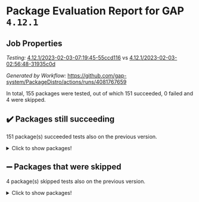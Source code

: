 # Package Evaluation Report for GAP `4.12.1`

## Job Properties

*Testing:* [4.12.1/2023-02-03-07:19:45-55ccd116](https://github.com/gap-system/PackageDistro/blob/data/reports/4.12.1/2023-02-03-07:19:45-55ccd116) vs [4.12.1/2023-02-03-02:56:48-31935c0d](https://github.com/gap-system/PackageDistro/blob/data/reports/4.12.1/2023-02-03-02:56:48-31935c0d)

*Generated by Workflow:* https://github.com/gap-system/PackageDistro/actions/runs/4081767659

In total, 155 packages were tested, out of which 151 succeeded, 0 failed and 4 were skipped.

## :heavy_check_mark: Packages still succeeding

151 package(s) succeeded tests also on the previous version.
<details><summary>Click to show packages!</summary>

- 4ti2interface 2023.01-01 [(success)](https://github.com/gap-system/PackageDistro/actions/runs/4081767659/jobs/7035613462)
- ace 5.6.2 [(success)](https://github.com/gap-system/PackageDistro/actions/runs/4081767659/jobs/7035613534)
- aclib 1.3.2 [(success)](https://github.com/gap-system/PackageDistro/actions/runs/4081767659/jobs/7035613599)
- agt 0.3.1 [(success)](https://github.com/gap-system/PackageDistro/actions/runs/4081767659/jobs/7035613665)
- alnuth 3.2.1 [(success)](https://github.com/gap-system/PackageDistro/actions/runs/4081767659/jobs/7035613730)
- anupq 3.3.0 [(success)](https://github.com/gap-system/PackageDistro/actions/runs/4081767659/jobs/7035613828)
- atlasrep 2.1.6 [(success)](https://github.com/gap-system/PackageDistro/actions/runs/4081767659/jobs/7035613890)
- autodoc 2022.10.20 [(success)](https://github.com/gap-system/PackageDistro/actions/runs/4081767659/jobs/7035613953)
- automata 1.15 [(success)](https://github.com/gap-system/PackageDistro/actions/runs/4081767659/jobs/7035614028)
- automgrp 1.3.2 [(success)](https://github.com/gap-system/PackageDistro/actions/runs/4081767659/jobs/7035614089)
- autpgrp 1.11 [(success)](https://github.com/gap-system/PackageDistro/actions/runs/4081767659/jobs/7035614164)
- cap 2023.01-12 [(success)](https://github.com/gap-system/PackageDistro/actions/runs/4081767659/jobs/7035614251)
- caratinterface 2.3.4 [(success)](https://github.com/gap-system/PackageDistro/actions/runs/4081767659/jobs/7035614334)
- cddinterface 2022.11.01 [(success)](https://github.com/gap-system/PackageDistro/actions/runs/4081767659/jobs/7035614420)
- circle 1.6.5 [(success)](https://github.com/gap-system/PackageDistro/actions/runs/4081767659/jobs/7035614502)
- classicpres 1.22 [(success)](https://github.com/gap-system/PackageDistro/actions/runs/4081767659/jobs/7035614555)
- cohomolo 1.6.11 [(success)](https://github.com/gap-system/PackageDistro/actions/runs/4081767659/jobs/7035614610)
- congruence 1.2.4 [(success)](https://github.com/gap-system/PackageDistro/actions/runs/4081767659/jobs/7035614678)
- corelg 1.56 [(success)](https://github.com/gap-system/PackageDistro/actions/runs/4081767659/jobs/7035614727)
- crime 1.6 [(success)](https://github.com/gap-system/PackageDistro/actions/runs/4081767659/jobs/7035614781)
- crisp 1.4.6 [(success)](https://github.com/gap-system/PackageDistro/actions/runs/4081767659/jobs/7035614837)
- crypting 0.10.4 [(success)](https://github.com/gap-system/PackageDistro/actions/runs/4081767659/jobs/7035614900)
- cryst 4.1.25 [(success)](https://github.com/gap-system/PackageDistro/actions/runs/4081767659/jobs/7035614958)
- crystcat 1.1.10 [(success)](https://github.com/gap-system/PackageDistro/actions/runs/4081767659/jobs/7035615013)
- ctbllib 1.3.4 [(success)](https://github.com/gap-system/PackageDistro/actions/runs/4081767659/jobs/7035615067)
- cubefree 1.19 [(success)](https://github.com/gap-system/PackageDistro/actions/runs/4081767659/jobs/7035615135)
- curlinterface 2.3.1 [(success)](https://github.com/gap-system/PackageDistro/actions/runs/4081767659/jobs/7035615191)
- cvec 2.7.6 [(success)](https://github.com/gap-system/PackageDistro/actions/runs/4081767659/jobs/7035615234)
- datastructures 0.3.0 [(success)](https://github.com/gap-system/PackageDistro/actions/runs/4081767659/jobs/7035615284)
- deepthought 1.0.6 [(success)](https://github.com/gap-system/PackageDistro/actions/runs/4081767659/jobs/7035615330)
- design 1.7 [(success)](https://github.com/gap-system/PackageDistro/actions/runs/4081767659/jobs/7035615380)
- difsets 2.3.1 [(success)](https://github.com/gap-system/PackageDistro/actions/runs/4081767659/jobs/7035615435)
- digraphs 1.6.1 [(success)](https://github.com/gap-system/PackageDistro/actions/runs/4081767659/jobs/7035615507)
- edim 1.3.6 [(success)](https://github.com/gap-system/PackageDistro/actions/runs/4081767659/jobs/7035615558)
- example 4.3.3 [(success)](https://github.com/gap-system/PackageDistro/actions/runs/4081767659/jobs/7035615613)
- examplesforhomalg 2022.11-01 [(success)](https://github.com/gap-system/PackageDistro/actions/runs/4081767659/jobs/7035615682)
- factint 1.6.3 [(success)](https://github.com/gap-system/PackageDistro/actions/runs/4081767659/jobs/7035615732)
- ferret 1.0.9 [(success)](https://github.com/gap-system/PackageDistro/actions/runs/4081767659/jobs/7035615797)
- fga 1.4.0 [(success)](https://github.com/gap-system/PackageDistro/actions/runs/4081767659/jobs/7035615867)
- fining 1.5.4 [(success)](https://github.com/gap-system/PackageDistro/actions/runs/4081767659/jobs/7035615910)
- float 1.0.3 [(success)](https://github.com/gap-system/PackageDistro/actions/runs/4081767659/jobs/7035615969)
- format 1.4.3 [(success)](https://github.com/gap-system/PackageDistro/actions/runs/4081767659/jobs/7035616012)
- forms 1.2.9 [(success)](https://github.com/gap-system/PackageDistro/actions/runs/4081767659/jobs/7035616067)
- fplsa 1.2.6 [(success)](https://github.com/gap-system/PackageDistro/actions/runs/4081767659/jobs/7035616111)
- fr 2.4.12 [(success)](https://github.com/gap-system/PackageDistro/actions/runs/4081767659/jobs/7035616167)
- francy 1.2.5 [(success)](https://github.com/gap-system/PackageDistro/actions/runs/4081767659/jobs/7035616219)
- fwtree 1.3 [(success)](https://github.com/gap-system/PackageDistro/actions/runs/4081767659/jobs/7035616283)
- gapdoc 1.6.6 [(success)](https://github.com/gap-system/PackageDistro/actions/runs/4081767659/jobs/7035616354)
- gauss 2023.01-01 [(success)](https://github.com/gap-system/PackageDistro/actions/runs/4081767659/jobs/7035616418)
- gaussforhomalg 2022.08-03 [(success)](https://github.com/gap-system/PackageDistro/actions/runs/4081767659/jobs/7035616477)
- gbnp 1.0.5 [(success)](https://github.com/gap-system/PackageDistro/actions/runs/4081767659/jobs/7035616532)
- generalizedmorphismsforcap 2023.01-01 [(success)](https://github.com/gap-system/PackageDistro/actions/runs/4081767659/jobs/7035616583)
- genss 1.6.8 [(success)](https://github.com/gap-system/PackageDistro/actions/runs/4081767659/jobs/7035616634)
- gradedmodules 2022.09-02 [(success)](https://github.com/gap-system/PackageDistro/actions/runs/4081767659/jobs/7035616690)
- gradedringforhomalg 2022.11-01 [(success)](https://github.com/gap-system/PackageDistro/actions/runs/4081767659/jobs/7035616749)
- grape 4.9.0 [(success)](https://github.com/gap-system/PackageDistro/actions/runs/4081767659/jobs/7035616802)
- groupoids 1.71 [(success)](https://github.com/gap-system/PackageDistro/actions/runs/4081767659/jobs/7035616899)
- grpconst 2.6.3 [(success)](https://github.com/gap-system/PackageDistro/actions/runs/4081767659/jobs/7035616975)
- guarana 0.96.3 [(success)](https://github.com/gap-system/PackageDistro/actions/runs/4081767659/jobs/7035617044)
- guava 3.18 [(success)](https://github.com/gap-system/PackageDistro/actions/runs/4081767659/jobs/7035617115)
- hap 1.50 [(success)](https://github.com/gap-system/PackageDistro/actions/runs/4081767659/jobs/7035617162)
- hapcryst 0.1.15 [(success)](https://github.com/gap-system/PackageDistro/actions/runs/4081767659/jobs/7035617218)
- hecke 1.5.3 [(success)](https://github.com/gap-system/PackageDistro/actions/runs/4081767659/jobs/7035617274)
- help 3.5 [(success)](https://github.com/gap-system/PackageDistro/actions/runs/4081767659/jobs/7035617332)
- homalg 2022.12-02 [(success)](https://github.com/gap-system/PackageDistro/actions/runs/4081767659/jobs/7035617394)
- homalgtocas 2022.11-02 [(success)](https://github.com/gap-system/PackageDistro/actions/runs/4081767659/jobs/7035617487)
- idrel 2.44 [(success)](https://github.com/gap-system/PackageDistro/actions/runs/4081767659/jobs/7035617555)
- images 1.3.1 [(success)](https://github.com/gap-system/PackageDistro/actions/runs/4081767659/jobs/7035617608)
- intpic 0.3.0 [(success)](https://github.com/gap-system/PackageDistro/actions/runs/4081767659/jobs/7035617671)
- io 4.8.1 [(success)](https://github.com/gap-system/PackageDistro/actions/runs/4081767659/jobs/7035617753)
- io_forhomalg 2022.11-01 [(success)](https://github.com/gap-system/PackageDistro/actions/runs/4081767659/jobs/7035617829)
- irredsol 1.4.4 [(success)](https://github.com/gap-system/PackageDistro/actions/runs/4081767659/jobs/7035617890)
- json 2.1.1 [(success)](https://github.com/gap-system/PackageDistro/actions/runs/4081767659/jobs/7035617947)
- jupyterkernel 1.4.1 [(success)](https://github.com/gap-system/PackageDistro/actions/runs/4081767659/jobs/7035618005)
- jupyterviz 1.5.6 [(success)](https://github.com/gap-system/PackageDistro/actions/runs/4081767659/jobs/7035618096)
- kan 1.34 [(success)](https://github.com/gap-system/PackageDistro/actions/runs/4081767659/jobs/7035618180)
- kbmag 1.5.11 [(success)](https://github.com/gap-system/PackageDistro/actions/runs/4081767659/jobs/7035618279)
- laguna 3.9.5 [(success)](https://github.com/gap-system/PackageDistro/actions/runs/4081767659/jobs/7035618352)
- liealgdb 2.2.1 [(success)](https://github.com/gap-system/PackageDistro/actions/runs/4081767659/jobs/7035618437)
- liepring 2.8 [(success)](https://github.com/gap-system/PackageDistro/actions/runs/4081767659/jobs/7035618512)
- liering 2.4.2 [(success)](https://github.com/gap-system/PackageDistro/actions/runs/4081767659/jobs/7035618570)
- linearalgebraforcap 2023.01-03 [(success)](https://github.com/gap-system/PackageDistro/actions/runs/4081767659/jobs/7035618634)
- localizeringforhomalg 2022.11-01 [(success)](https://github.com/gap-system/PackageDistro/actions/runs/4081767659/jobs/7035618691)
- loops 3.4.3 [(success)](https://github.com/gap-system/PackageDistro/actions/runs/4081767659/jobs/7035618746)
- lpres 1.0.3 [(success)](https://github.com/gap-system/PackageDistro/actions/runs/4081767659/jobs/7035618804)
- majoranaalgebras 1.5.1 [(success)](https://github.com/gap-system/PackageDistro/actions/runs/4081767659/jobs/7035618873)
- mapclass 1.4.6 [(success)](https://github.com/gap-system/PackageDistro/actions/runs/4081767659/jobs/7035618923)
- matgrp 0.70 [(success)](https://github.com/gap-system/PackageDistro/actions/runs/4081767659/jobs/7035618985)
- matricesforhomalg 2023.01-01 [(success)](https://github.com/gap-system/PackageDistro/actions/runs/4081767659/jobs/7035619045)
- modisom 2.5.3 [(success)](https://github.com/gap-system/PackageDistro/actions/runs/4081767659/jobs/7035619088)
- modulepresentationsforcap 2022.12-01 [(success)](https://github.com/gap-system/PackageDistro/actions/runs/4081767659/jobs/7035619163)
- modules 2022.11-01 [(success)](https://github.com/gap-system/PackageDistro/actions/runs/4081767659/jobs/7035619246)
- monoidalcategories 2023.02-01 [(success)](https://github.com/gap-system/PackageDistro/actions/runs/4081767659/jobs/7035619303)
- nconvex 2022.09-01 [(success)](https://github.com/gap-system/PackageDistro/actions/runs/4081767659/jobs/7035619353)
- nilmat 1.4.2 [(success)](https://github.com/gap-system/PackageDistro/actions/runs/4081767659/jobs/7035619443)
- nock 1.5 [(success)](https://github.com/gap-system/PackageDistro/actions/runs/4081767659/jobs/7035619486)
- normalizinterface 1.3.5 [(success)](https://github.com/gap-system/PackageDistro/actions/runs/4081767659/jobs/7035619535)
- nq 2.5.9 [(success)](https://github.com/gap-system/PackageDistro/actions/runs/4081767659/jobs/7035619577)
- numericalsgps 1.3.1 [(success)](https://github.com/gap-system/PackageDistro/actions/runs/4081767659/jobs/7035619628)
- openmath 11.5.2 [(success)](https://github.com/gap-system/PackageDistro/actions/runs/4081767659/jobs/7035619686)
- orb 4.9.0 [(success)](https://github.com/gap-system/PackageDistro/actions/runs/4081767659/jobs/7035619739)
- packagemanager 1.3.2 [(success)](https://github.com/gap-system/PackageDistro/actions/runs/4081767659/jobs/7035619797)
- patternclass 2.4.3 [(success)](https://github.com/gap-system/PackageDistro/actions/runs/4081767659/jobs/7035619858)
- permut 2.0.4 [(success)](https://github.com/gap-system/PackageDistro/actions/runs/4081767659/jobs/7035619916)
- polenta 1.3.10 [(success)](https://github.com/gap-system/PackageDistro/actions/runs/4081767659/jobs/7035619961)
- polymaking 0.8.6 [(success)](https://github.com/gap-system/PackageDistro/actions/runs/4081767659/jobs/7035620029)
- primgrp 3.4.3 [(success)](https://github.com/gap-system/PackageDistro/actions/runs/4081767659/jobs/7035620107)
- profiling 2.5.2 [(success)](https://github.com/gap-system/PackageDistro/actions/runs/4081767659/jobs/7035620162)
- qpa 1.34 [(success)](https://github.com/gap-system/PackageDistro/actions/runs/4081767659/jobs/7035620235)
- quagroup 1.8.3 [(success)](https://github.com/gap-system/PackageDistro/actions/runs/4081767659/jobs/7035620368)
- radiroot 2.9 [(success)](https://github.com/gap-system/PackageDistro/actions/runs/4081767659/jobs/7035620453)
- rcwa 4.7.1 [(success)](https://github.com/gap-system/PackageDistro/actions/runs/4081767659/jobs/7035620524)
- rds 1.8 [(success)](https://github.com/gap-system/PackageDistro/actions/runs/4081767659/jobs/7035620590)
- recog 1.4.2 [(success)](https://github.com/gap-system/PackageDistro/actions/runs/4081767659/jobs/7035620636)
- repndecomp 1.3.0 [(success)](https://github.com/gap-system/PackageDistro/actions/runs/4081767659/jobs/7035620719)
- repsn 3.1.0 [(success)](https://github.com/gap-system/PackageDistro/actions/runs/4081767659/jobs/7035620777)
- resclasses 4.7.3 [(success)](https://github.com/gap-system/PackageDistro/actions/runs/4081767659/jobs/7035620841)
- ringsforhomalg 2022.11-01 [(success)](https://github.com/gap-system/PackageDistro/actions/runs/4081767659/jobs/7035620898)
- sco 2022.09-01 [(success)](https://github.com/gap-system/PackageDistro/actions/runs/4081767659/jobs/7035620951)
- scscp 2.4.0 [(success)](https://github.com/gap-system/PackageDistro/actions/runs/4081767659/jobs/7035621019)
- semigroups 5.2.0 [(success)](https://github.com/gap-system/PackageDistro/actions/runs/4081767659/jobs/7035621081)
- sglppow 2.3 [(success)](https://github.com/gap-system/PackageDistro/actions/runs/4081767659/jobs/7035621133)
- sgpviz 0.999.5 [(success)](https://github.com/gap-system/PackageDistro/actions/runs/4081767659/jobs/7035621223)
- simpcomp 2.1.14 [(success)](https://github.com/gap-system/PackageDistro/actions/runs/4081767659/jobs/7035621290)
- singular 2022.09.23 [(success)](https://github.com/gap-system/PackageDistro/actions/runs/4081767659/jobs/7035621374)
- sl2reps 1.1 [(success)](https://github.com/gap-system/PackageDistro/actions/runs/4081767659/jobs/7035621443)
- sla 1.5.3 [(success)](https://github.com/gap-system/PackageDistro/actions/runs/4081767659/jobs/7035621564)
- smallgrp 1.5.1 [(success)](https://github.com/gap-system/PackageDistro/actions/runs/4081767659/jobs/7035621647)
- smallsemi 0.6.13 [(success)](https://github.com/gap-system/PackageDistro/actions/runs/4081767659/jobs/7035621711)
- sonata 2.9.6 [(success)](https://github.com/gap-system/PackageDistro/actions/runs/4081767659/jobs/7035621773)
- sophus 1.27 [(success)](https://github.com/gap-system/PackageDistro/actions/runs/4081767659/jobs/7035621852)
- spinsym 1.5.2 [(success)](https://github.com/gap-system/PackageDistro/actions/runs/4081767659/jobs/7035621941)
- standardff 0.9.4 [(success)](https://github.com/gap-system/PackageDistro/actions/runs/4081767659/jobs/7035621996)
- symbcompcc 1.3.2 [(success)](https://github.com/gap-system/PackageDistro/actions/runs/4081767659/jobs/7035622057)
- thelma 1.3 [(success)](https://github.com/gap-system/PackageDistro/actions/runs/4081767659/jobs/7035622124)
- tomlib 1.2.9 [(success)](https://github.com/gap-system/PackageDistro/actions/runs/4081767659/jobs/7035622174)
- toolsforhomalg 2023.01-01 [(success)](https://github.com/gap-system/PackageDistro/actions/runs/4081767659/jobs/7035622221)
- toric 1.9.5 [(success)](https://github.com/gap-system/PackageDistro/actions/runs/4081767659/jobs/7035622287)
- toricvarieties 2022.07.13 [(success)](https://github.com/gap-system/PackageDistro/actions/runs/4081767659/jobs/7035622368)
- transgrp 3.6.3 [(success)](https://github.com/gap-system/PackageDistro/actions/runs/4081767659/jobs/7035622441)
- ugaly 4.0.3 [(success)](https://github.com/gap-system/PackageDistro/actions/runs/4081767659/jobs/7035622518)
- unipot 1.5 [(success)](https://github.com/gap-system/PackageDistro/actions/runs/4081767659/jobs/7035622593)
- unitlib 4.1.0 [(success)](https://github.com/gap-system/PackageDistro/actions/runs/4081767659/jobs/7035622644)
- utils 0.81 [(success)](https://github.com/gap-system/PackageDistro/actions/runs/4081767659/jobs/7035622689)
- uuid 0.7 [(success)](https://github.com/gap-system/PackageDistro/actions/runs/4081767659/jobs/7035622750)
- walrus 0.9991 [(success)](https://github.com/gap-system/PackageDistro/actions/runs/4081767659/jobs/7035622836)
- wedderga 4.10.2 [(success)](https://github.com/gap-system/PackageDistro/actions/runs/4081767659/jobs/7035622905)
- xmod 2.88 [(success)](https://github.com/gap-system/PackageDistro/actions/runs/4081767659/jobs/7035622948)
- xmodalg 1.23 [(success)](https://github.com/gap-system/PackageDistro/actions/runs/4081767659/jobs/7035623004)
- yangbaxter 0.10.2 [(success)](https://github.com/gap-system/PackageDistro/actions/runs/4081767659/jobs/7035623056)
- zeromqinterface 0.14 [(success)](https://github.com/gap-system/PackageDistro/actions/runs/4081767659/jobs/7035623111)
</details>

## :heavy_minus_sign: Packages that were skipped

4 package(s) skipped tests also on the previous version.
<details><summary>Click to show packages!</summary>

- browse 1.8.20 [(skipped)](https://github.com/gap-system/PackageDistro/actions/runs/4081767659/jobs/7035451372)
- itc 1.5.1 [(skipped)](https://github.com/gap-system/PackageDistro/actions/runs/4081767659/jobs/7035451372)
- polycyclic 2.16 [(skipped)](https://github.com/gap-system/PackageDistro/actions/runs/4081767659/jobs/7035451372)
- xgap 4.31 [(skipped)](https://github.com/gap-system/PackageDistro/actions/runs/4081767659/jobs/7035451372)
</details>

